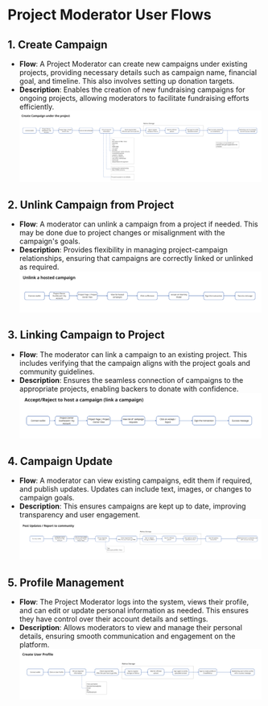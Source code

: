 # Project Moderator User Flows

## 1. Create Campaign
- **Flow**: A Project Moderator can create new campaigns under existing projects, providing necessary details such as campaign name, financial goal, and timeline. This also involves setting up donation targets.
- **Description**: Enables the creation of new fundraising campaigns for ongoing projects, allowing moderators to facilitate fundraising efforts efficiently.
![Create Campaign](./images/Mo-createcampaign.PNG)

## 2. Unlink Campaign from Project
- **Flow**: A moderator can unlink a campaign from a project if needed. This may be done due to project changes or misalignment with the campaign's goals.
- **Description**: Provides flexibility in managing project-campaign relationships, ensuring that campaigns are correctly linked or unlinked as required.
![Unlink Campaign](./images/Mo-unlinkcampaign.PNG)

## 3. Linking Campaign to Project
- **Flow**: The moderator can link a campaign to an existing project. This includes verifying that the campaign aligns with the project goals and community guidelines.
- **Description**: Ensures the seamless connection of campaigns to the appropriate projects, enabling backers to donate with confidence.
![Linking Campaign](./images/Mo-linkcampaign.PNG)

## 4. Campaign Update
- **Flow**: A moderator can view existing campaigns, edit them if required, and publish updates. Updates can include text, images, or changes to campaign goals.
- **Description**: This ensures campaigns are kept up to date, improving transparency and user engagement.
![Campaign Update](./images/Mo-update.PNG)

## 5. Profile Management
- **Flow**: The Project Moderator logs into the system, views their profile, and can edit or update personal information as needed. This ensures they have control over their account details and settings.
- **Description**: Allows moderators to view and manage their personal details, ensuring smooth communication and engagement on the platform.
![Profile Management](./images/Mo-profile.PNG)
